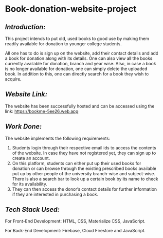 # Book-donation-website-project
## *Introduction:*

This project intends to put old, used books to good use by making them readily available for donation to younger college students.

All one has to do is sign up on the website, add their contact details and add a book for donation along with its details. One can also view all the books currently available for donation, branch and year wise. Also, in case a book is no longer available for donation, one can simply delete the uploaded book. In addition to this, one can directly search for a book they wish to acquire.

## *Website Link:*
The website has been successfully hosted and can be accessed using the link: https://bookme-5ee26.web.app

## *Work Done:*
The website implements the following requirements:
1. Students login through their respective email ids to access the contents of the website. In case
they have not registered yet, they can sign up to create an account.
1. On this platform, students can either put up their used books for donation or can browse through the
existing prescribed books available put up by other people of the university branch-wise and subject-wise.
There is also a search bar to look up a certain book by its name to check for its availability.
1. They can then access the donor’s contact details for further information if they are interested in purchasing
a book.

## *Tech Stack Used:*

For Front-End Development:
HTML, CSS, Materialize CSS, JavaScript.

For Back-End Development:
Firebase, Cloud Firestore and JavaScript.


